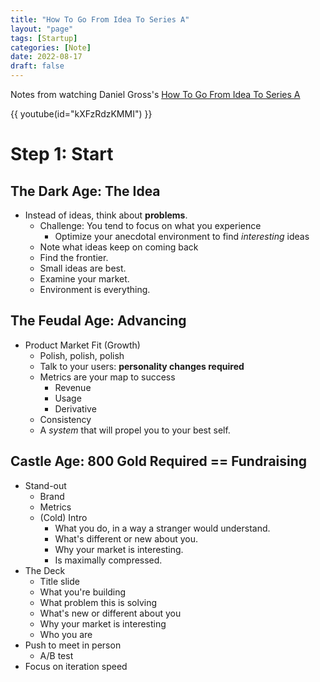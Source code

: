 ```yaml
---
title: "How To Go From Idea To Series A"
layout: "page"
tags: [Startup]
categories: [Note]
date: 2022-08-17
draft: false
---
```


Notes from watching Daniel Gross's [How To Go From Idea To Series A](https://www.youtube.com/watch?v=kXFzRdzKMMI)

<!--more-->

{{ youtube(id="kXFzRdzKMMI") }}

# Step 1: Start
## The Dark Age: The Idea
- Instead of ideas, think about **problems**.
	- Challenge: You tend to focus on what you experience
		- Optimize your anecdotal environment to find *interesting* ideas
	- Note what ideas keep on coming back
	- Find the frontier.
	- Small ideas are best.
	- Examine your market.
	- Environment is everything.
## The Feudal Age: Advancing
- Product Market Fit (Growth)
	- Polish, polish, polish
	- Talk to your users: **personality changes required**
	- Metrics are your map to success
		- Revenue
		- Usage
		- Derivative
	- Consistency
	- A *system* that will propel you to your best self.
## Castle Age: 800 Gold Required == Fundraising
- Stand-out
	- Brand
	- Metrics
	- (Cold) Intro
		- What you do, in a way a stranger would understand.
		- What's different or new about you.
		- Why your market is interesting.
		- Is maximally compressed.
- The Deck
	- Title slide
	- What you're building
	- What problem this is solving
	- What's new or different about you
	- Why your market is interesting
	- Who you are
- Push to meet in person
	- A/B test
- Focus on iteration speed
